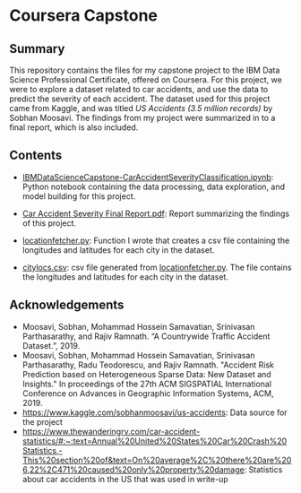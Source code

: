 # Coursera Capstone

## Summary

This repository contains the files for my capstone project to the IBM Data Science Professional Certificate, offered on Coursera. For this project, we were to explore a dataset 
related to car accidents, and use the data to predict the severity of each accident. The dataset used for this project came from Kaggle, and was titled 
*US Accidents (3.5 million records)* by Sobhan Moosavi. The findings from my project were summarized in to a final report, which is also included.

## Contents

- [IBMDataScienceCapstone-CarAccidentSeverityClassification.ipynb](https://github.com/Chris95cam/Coursera_Capstone/blob/master/IBMDataScienceCapstone-CarAccidentSeverityClassification.ipynb): Python notebook containing the data processing, data exploration, and model building for this project. 

- [Car Accident Severity Final Report.pdf](https://github.com/Chris95cam/Coursera_Capstone/blob/master/Car%20Accident%20Severity%20Final%20Report.pdf): Report summarizing the findings of this project.

- [locationfetcher.py](https://github.com/Chris95cam/Coursera_Capstone/blob/master/locationfetcher.py): Function I wrote that creates a csv file containing the longitudes and latitudes for each city in the dataset.

- [citylocs.csv](https://github.com/Chris95cam/Coursera_Capstone/blob/master/citylocs.csv): csv file generated from [locationfetcher.py](https://github.com/Chris95cam/Coursera_Capstone/blob/master/locationfetcher.py). The file contains the longitudes and latitudes for each city in the dataset.

## Acknowledgements

- Moosavi, Sobhan, Mohammad Hossein Samavatian, Srinivasan Parthasarathy, and Rajiv Ramnath. “A Countrywide Traffic Accident Dataset.”, 2019.
- Moosavi, Sobhan, Mohammad Hossein Samavatian, Srinivasan Parthasarathy, Radu Teodorescu, and Rajiv Ramnath. "Accident Risk Prediction based on Heterogeneous Sparse Data: New
  Dataset and Insights." In proceedings of the 27th ACM SIGSPATIAL International Conference on Advances in Geographic Information Systems, ACM, 2019.
- https://www.kaggle.com/sobhanmoosavi/us-accidents: Data source for the project
- https://www.thewanderingrv.com/car-accident-statistics/#:~:text=Annual%20United%20States%20Car%20Crash%20Statistics,-This%20section%20of&text=On%20average%2C%20there%20are%206,22%2C471%20caused%20only%20property%20damage: Statistics about car accidents in the US that was used in write-up
